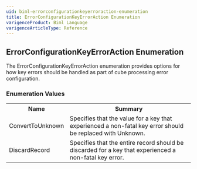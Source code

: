 ```yaml
---
uid: biml-errorconfigurationkeyerroraction-enumeration
title: ErrorConfigurationKeyErrorAction Enumeration
varigenceProduct: Biml Language
varigenceArticleType: Reference
---
```


## ErrorConfigurationKeyErrorAction Enumeration<div class="LanguageSummary"><div class ="SummaryItem">The ErrorConfigurationKeyErrorAction enumeration provides options for how key errors should be handled as part of cube processing error configuration.</div></div><div class="EnumValueGroup">### Enumeration Values<table id="EnumValue" class="MemberList"><tbody><tr><th class="MemberNameColumnHeader">Name</th><th class="MemberSummaryColumnHeader">Summary</th></tr><tr class="cd0"><td class="MemberName">ConvertToUnknown</td><td class="MemberSummary"><div class ="SummaryItem">Specifies that the value for a key that experienced a non-fatal key error should be replaced with Unknown.</div></td></tr><tr class="cd1"><td class="MemberName">DiscardRecord</td><td class="MemberSummary"><div class ="SummaryItem">Specifies that the entire record should be discarded for a key that experienced a non-fatal key error.</div></td></tr></tbody></table></div>